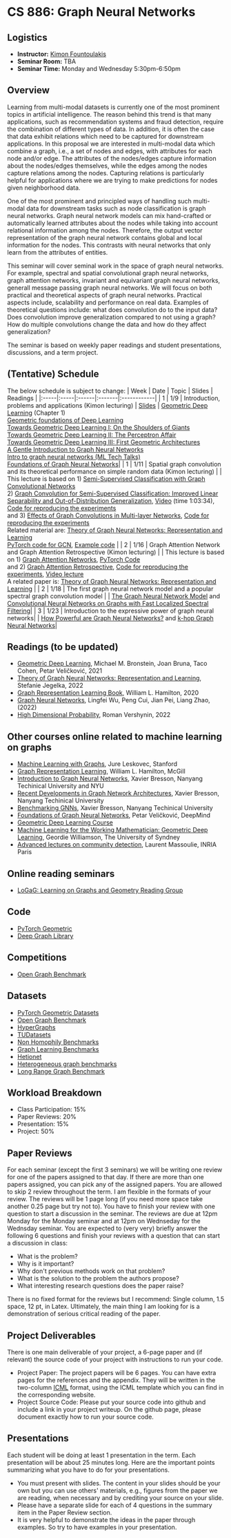 # CS 886: Graph Neural Networks

## Logistics
+ **Instructor:** [Kimon Fountoulakis](https://opallab.ca/team/)
+ **Seminar Room:** TBA
+ **Seminar Time:** Monday and Wednesday 5:30pm-6:50pm

## Overview

Learning from multi-modal datasets is currently one of the most prominent topics in artificial intelligence. The reason behind this trend is that many applications, such as recommendation systems and fraud detection, require the combination of different types of data. In addition, it is often the case that data exhibit relations which need to be captured for downstream applications. In this proposal we are interested in multi-modal data which combine a graph, i.e., a set of nodes and edges, with attributes for each node and/or edge. The attributes of the nodes/edges capture information about the nodes/edges themselves, while the edges among the nodes capture relations among the nodes. Capturing relations is particularly helpful for applications where we are trying to make predictions for nodes given neighborhood data.

One of the most prominent and principled ways of handling such multi-modal data for downstream tasks such as node classification is graph neural networks. Graph neural network models can mix hand-crafted or automatically learned attributes about the nodes while taking into account relational information among the nodes. Therefore, the output vector representation of the graph neural network contains global and local information for the nodes. This contrasts with neural networks that only learn from the attributes of entities. 

This seminar will cover seminal work in the space of graph neural networks. For example, spectral and spatial convolutional graph neural networks, graph attention networks, invariant and equivariant graph neural networks, generall message passing graph neural networks. We will focus on both practical and theoretical aspects of graph neural networks. Practical aspects include, scalability and performance on real data. Examples of theoretical questions include: what does convolution do to the input data? Does convolution improve generalization compared to not using a graph? How do multiple convolutions change the data and how do they affect generalization?

The seminar is based on weekly paper readings and student presentations, discussions, and
a term project. 

## (Tentative) Schedule
The below schedule is subject to change:
| Week | Date | Topic | Slides | Readings |
|:-----|:-----|:------|:-------|:------------|
| 1 | 1/9 | Introduction, problems and applications (Kimon lecturing) | [Slides](https://github.com/opallab/cs886-winter-2023/blob/main/lecture_1.pdf) | [Geometric Deep Learning](https://arxiv.org/abs/2104.13478) (Chapter 1) <br/> [Geometric foundations of Deep Learning](https://towardsdatascience.com/towards-geometric-deep-learning-iv-chemical-precursors-of-gnns-11273d74125) <br/>  [Towards Geometric Deep Learning I: On the Shoulders of Giants](https://towardsdatascience.com/towards-geometric-deep-learning-i-on-the-shoulders-of-giants-726c205860f5) <br/> [Towards Geometric Deep Learning II: The Perceptron Affair](https://towardsdatascience.com/towards-geometric-deep-learning-ii-the-perceptron-affair-fafa61b5c40a) <br/> [Towards Geometric Deep Learning III: First Geometric Architectures](https://towardsdatascience.com/towards-geometric-deep-learning-iii-first-geometric-architectures-d1578f4ade1f) <br/> [A Gentle Introduction to Graph Neural Networks](https://distill.pub/2021/gnn-intro/) <br/> [Intro to graph neural networks (ML Tech Talks)](https://www.youtube.com/watch?v=8owQBFAHw7E) <br/> [Foundations of Graph Neural Networks](https://www.youtube.com/watch?v=uF53xsT7mjc)|
| 1 | 1/11 | Spatial graph convolution and its theoretical performance on simple random data (Kimon lecturing) |  | This lecture is based on 1) [Semi-Supervised Classification with Graph Convolutional Networks](https://arxiv.org/abs/1609.02907) <br/> 2) [Graph Convolution for Semi-Supervised Classification: Improved Linear Separability and Out-of-Distribution Generalization](https://proceedings.mlr.press/v139/baranwal21a.html), [Video](https://zoom.us/rec/play/X1FbBJiP1bLTixjmU7wBw233sutk939XulBkrY0Szes9KSNh_cFovdohKoZ-KXFaCZJ5G5yg4m5nKZol.47Ol60UmzMVLZec8?startTime=1624287370000&_x_zm_rtaid=2ArAs6KUSwiFwnA5V61cmQ.1624792221031.e0fb3030146eeed7cee824bfc92e70b5&_x_zm_rhtaid=77) (time 1:03:34), [Code for reproducing the experiments](https://github.com/opallab/Graph-Convolution-for-Semi-Supervised-Classification-Improved-Linear-Separability-and-OoD-Gen.) <br/> and 3) [Effects of Graph Convolutions in Multi-layer Networks](https://arxiv.org/abs/2204.09297), [Code for reproducing the experiments](https://github.com/opallab/Effects-of-Graph-Convs-in-Deep-Nets) <br/> Related material are: [Theory of Graph Neural Networks: Representation and Learning](https://arxiv.org/abs/2204.07697) <br/> [PyTorch code for GCN](https://pytorch-geometric.readthedocs.io/en/latest/modules/nn.html#torch_geometric.nn.conv.GCNConv), [Example code](https://pytorch-geometric.readthedocs.io/en/latest/notes/introduction.html) | 
| 2 | 1/16 | Graph Attention Network and Graph Attention Retrospective (Kimon lecturing) |  | This lecture is based on 1) [Graph Attention Networks](https://arxiv.org/abs/1710.10903), [PyTorch Code](https://pytorch-geometric.readthedocs.io/en/latest/modules/nn.html#torch_geometric.nn.conv.GATConv) <br/> and 2) [Graph Attention Retrospective](https://arxiv.org/abs/2202.13060), [Code for reproducing the experiments](https://github.com/opallab/Graph-Attention-Retrospective/), [Video lecture](https://youtu.be/duWVNO8_sDM) <br/> A related paper is: [Theory of Graph Neural Networks: Representation and Learning](https://arxiv.org/abs/2204.07697) | 
| 2 | 1/18 | The first graph neural network model and a popular spectral graph convolution model |  | [The Graph Neural Network Model](https://ieeexplore.ieee.org/document/4700287) and [Convolutional Neural Networks on Graphs with Fast Localized Spectral Filtering](https://arxiv.org/abs/1606.09375)| 
| 3 | 1/23 | Introduction to the expressive power of graph neural networks|  | [How Powerful are Graph Neural Networks?](https://arxiv.org/abs/1810.00826) and [k-hop Graph Neural Networks](https://arxiv.org/abs/1907.06051)| 




## Readings (to be updated)

+ [Geometric Deep Learning](https://geometricdeeplearning.com), Michael M. Bronstein, Joan Bruna, Taco Cohen, Petar Veličković, 2021
+ [Theory of Graph Neural Networks: Representation and Learning](https://arxiv.org/abs/2204.07697), Stefanie Jegelka, 2022
+ [Graph Representation Learning Book](https://www.cs.mcgill.ca/~wlh/grl_book/), William L. Hamilton, 2020
+ [Graph Neural Networks](https://graph-neural-networks.github.io), Lingfei Wu, Peng Cui, Jian Pei, Liang Zhao, (2022)
+ [High Dimensional Probability](https://www.math.uci.edu/~rvershyn/papers/HDP-book/HDP-book.pdf), Roman Vershynin, 2022

## Other courses online related to machine learning on graphs

+ [Machine Learning with Graphs](https://web.stanford.edu/class/cs224w/), Jure Leskovec, Stanford
+ [Graph Representation Learning](https://cs.mcgill.ca/~wlh/comp766/), William L. Hamilton, McGill
+ [Introduction to Graph Neural Networks](https://www.youtube.com/watch?v=Iiv9R6BjxHM), Xavier Bresson, Nanyang Techinical University and NYU
+ [Recent Developments in Graph Network Architectures](https://www.youtube.com/watch?v=M60huxIvKbE), Xavier Bresson, Nanyang Techinical University
+ [Benchmarking GNNs](https://www.youtube.com/watch?v=tuChBSo8_eg), Xavier Bresson, Nanyang Techinical University
+ [Foundations of Graph Neural Networks](https://www.youtube.com/watch?v=uF53xsT7mjc), Petar Veličković, DeepMind
+ [Geometric Deep Learning Course](https://geometricdeeplearning.com/lectures/)
+ [Machine Learning for the Working Mathematician: Geometric Deep Learning](https://www.youtube.com/watch?v=7pRIjJ_u2_c), Geordie Williamson, The University of Syndney
+ [Advanced lectures on community detection](https://indico.ictp.it/event/9797/other-view?view=ictptimetable), Laurent Massoulie, INRIA Paris

## Online reading seminars

+ [LoGaG: Learning on Graphs and Geometry Reading Group](https://hannes-stark.com/logag-reading-group)

## Code

+ [PyTorch Geometric](https://pytorch-geometric.readthedocs.io/en/latest/)
+ [Deep Graph Library](https://www.dgl.ai)

## Competitions

+ [Open Graph Benchmark](https://ogb.stanford.edu/docs/leader_overview/)

## Datasets

+ [PyTorch Geometric Datasets](https://pytorch-geometric.readthedocs.io/en/latest/modules/datasets.html)
+ [Open Graph Benchmark](https://ogb.stanford.edu)
+ [HyperGraphs](https://www.cs.cornell.edu/~arb/data/)
+ [TUDatasets](https://chrsmrrs.github.io/datasets/)
+ [Non Homophily Benchmarks](https://github.com/CUAI/Non-Homophily-Benchmarks)
+ [Graph Learning Benchmarks](https://graph-learning-benchmarks.github.io/glb2022)
+ [Hetionet](https://het.io)
+ [Heterogeneous graph benchmarks](https://www.biendata.xyz/hgb/)
+ [Long Range Graph Benchmark](https://towardsdatascience.com/lrgb-long-range-graph-benchmark-909a6818f02c)


## Workload Breakdown
+ Class Participation: 15%
+ Paper Reviews: 20%
+ Presentation: 15%
+ Project: 50%

## Paper Reviews
For each seminar (except the first 3 seminars) we will be writing one review for one of the papers 
assigned to that day. If there are more than one papers assigned, you can pick any of 
the assigned papers. You are allowed to skip 2 review throughout the term. I am flexible in the formats of your
review.  The reviews will be 1 page long (if you need more space take another 0.25 page but try not to). 
You have to finish your review with one question to start a discussion in the seminar. The reviews are due at 12pm Monday for the Monday seminar and at 12pm on Wednseday for the Wednsday seminar. 
You are expected to (very very) briefly answer the following 6 questions and finish your reviews with a
question that can start a discussion in class:

+ What is the problem?
+ Why is it important?
+ Why don't previous methods work on that problem?
+ What is the solution to the problem the authors propose?
+ What interesting research questions does the paper raise?

There is no fixed format for the reviews but I recommend: Single column, 1.5 space, 12 pt, in Latex.
Ultimately, the main thing I am looking for is a demonstration of serious critical reading of the paper.

## Project Deliverables
There is one main deliverable of your project, a 6-page paper and (if relevant) the source code of your project 
with instructions to run your code.
+ Project Paper: The project papers will be 6 pages. You can have extra pages for the references and the appendix.
They will be written in the two-column [ICML](https://icml.cc) format, using the ICML template which you can find in the corresponding website.
+ Project Source Code: Please put your source code into github and include a link in your project writeup. 
On the github page, please document exactly how to run your source code.


## Presentations
Each student will be doing at least 1 presentation in the term. Each presentation will be about 25 minutes long. 
Here are the important points summarizing what you have to do for your presentations.

+ You must present with slides. The content in your slides should be your own but you can use others' materials, e.g., 
figures from the paper we are reading, when necessary and by crediting your source on your slide.
+ Please have a separate slide for each of 4 questions in the summary item in the Paper Review section.
+ It is very helpful to demonstrate the ideas in the paper through examples. So try to have examples in your presentation.
